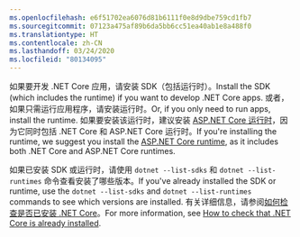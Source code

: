 ```yaml
---
ms.openlocfilehash: e6f51702ea6076d81b6111f0e8d9dbe759cd1fb7
ms.sourcegitcommit: 07123a475af89b6da5bb6cc51ea40ab1e8a488f0
ms.translationtype: HT
ms.contentlocale: zh-CN
ms.lasthandoff: 03/24/2020
ms.locfileid: "80134095"
---
```


<span data-ttu-id="97d7f-101">如果要开发 .NET Core 应用，请安装 SDK（包括运行时）。</span><span class="sxs-lookup"><span data-stu-id="97d7f-101">Install the SDK (which includes the runtime) if you want to develop .NET Core apps.</span></span> <span data-ttu-id="97d7f-102">或者，如果只需运行应用程序，请安装运行时。</span><span class="sxs-lookup"><span data-stu-id="97d7f-102">Or, if you only need to run apps, install the runtime.</span></span> <span data-ttu-id="97d7f-103">如果要安装该运行时，建议安装 [ASP.NET Core 运行时](#install-the-aspnet-core-runtime)，因为它同时包括 .NET Core 和 ASP.NET Core 运行时。</span><span class="sxs-lookup"><span data-stu-id="97d7f-103">If you're installing the runtime, we suggest you install the [ASP.NET Core runtime](#install-the-aspnet-core-runtime), as it includes both .NET Core and ASP.NET Core runtimes.</span></span>

<span data-ttu-id="97d7f-104">如果已安装 SDK 或运行时，请使用 `dotnet --list-sdks` 和 `dotnet --list-runtimes` 命令查看安装了哪些版本。</span><span class="sxs-lookup"><span data-stu-id="97d7f-104">If you've already installed the SDK or runtime, use the `dotnet --list-sdks` and `dotnet --list-runtimes` commands to see which versions are installed.</span></span> <span data-ttu-id="97d7f-105">有关详细信息，请参阅[如何检查是否已安装 .NET Core](../how-to-detect-installed-versions.md?pivots=os-linux)。</span><span class="sxs-lookup"><span data-stu-id="97d7f-105">For more information, see [How to check that .NET Core is already installed](../how-to-detect-installed-versions.md?pivots=os-linux).</span></span>
